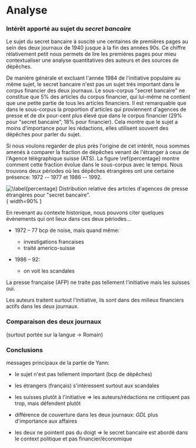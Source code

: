 
# Analyse

### Intérêt apporté au sujet du _secret bancaire_

Le sujet du secret bancaire à suscité une centaines de premières pages au sein
des deux journaux de 1940 jusque à la fin des années 90s. Ce chiffre rélativement
petit nous permets de lire les premières pages pour mieu contextualiser une
analyse quantitatives des auteurs et des sources de dépêches.

De manière générale et excluant l'année 1984 de l'initiative populaire au même
sujet, le secret bancaire n'est pas un sujet très important dans le corpus
financier des deux journaux. Le sous-corpus "secret bancaire" ne constitue que
5% des articles du corpus financier, qui lui-même ne contient que une petite
partie de tous les articles financiers. Il est remarquable que dans le sous-corpus
la proportion d'articles qui proviennent d'agences de presse et de dix pour-cent
plus élevé que dans le corpus financier (29% pour "secret bancaire", 18% pour
financier). Cela montre que le sujet a moins d'importance pour les rédactions,
elles utilisent souvent des dépêches pour parler du sujet.

Si nous voulons regarder de plus près l'origine de cet intérêt, nous sommes
amenés à comparer la fraction de dépêches venant de l'étranger à ceux de
l'Agence télégraphique suisse (ATS). La figure \ref{percentage} montre comment
cette fraction évolue dans le sous-corpus avec le temps. Nous trouvons deux
périodes où les dépêches étrangères ont une certaine présence: 1972 -- 1977 et
1986 -- 1992.

![\label{percentage} Distribution relative des articles d'agences de presse
étrangères pour "secret bancaire".](agency_percentage.png){ width=90% }

En revenant au contexte historique, nous pouvons citer quelques évènements qui
ont lieux dans ces deux périodes...

- 1972 – 77 bcp de noise, mais quand même:
  - investigations francaises
  - traité americo-suisse

- 1986 – 92:
  - on voit les scandales

La presse française (AFP) ne traite pas tellement l'initiative mais les suisses oui.

Les auteurs traitent surtout l'initiative, ils sont dans des milieux financiers actifs dans les deux journaux.


### Comparaison des deux journaux

(surtout portée sur la langue -> Romain)

### Conclusions

messages principaux de la partie de Yann:
- le sujet n'est pas tellement important (bcp de dépêches)
- les étrangers (français) s'intéressent surtout aux scandales
- les suisses plutôt à l'initiative
=> les auteurs/rédactions ne critiquent pas trop, mais défendent plutôt

- différence de couverture dans les deux journaux: _GDL_ plus d'importance aux affaires
- les deux ne pointent pas du doigt
=> le secret bancaire est abordé dans le context politique et pas financier/économique
